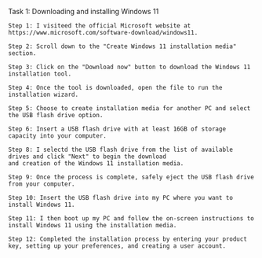 Task 1: Downloading and installing Windows 11

    Step 1: I visiteed the official Microsoft website at https://www.microsoft.com/software-download/windows11.

    Step 2: Scroll down to the "Create Windows 11 installation media" section.

    Step 3: Click on the "Download now" button to download the Windows 11 installation tool.

    Step 4: Once the tool is downloaded, open the file to run the installation wizard.

    Step 5: Choose to create installation media for another PC and select the USB flash drive option.

    Step 6: Insert a USB flash drive with at least 16GB of storage capacity into your computer.

    Step 8: I selectd the USB flash drive from the list of available drives and click "Next" to begin the download
    and creation of the Windows 11 installation media.

    Step 9: Once the process is complete, safely eject the USB flash drive from your computer.

    Step 10: Insert the USB flash drive into my PC where you want to install Windows 11.

    Step 11: I then boot up my PC and follow the on-screen instructions to install Windows 11 using the installation media.

    Step 12: Completed the installation process by entering your product key, setting up your preferences, and creating a user account.